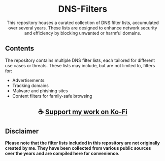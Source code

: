 <div align="center">

# DNS-Filters
This repository houses a curated collection of DNS filter lists, accumulated over several years. These lists are designed to enhance network security and efficiency by blocking unwanted or harmful domains.

</div>

## Contents
The repository contains multiple DNS filter lists, each tailored for different use cases or threats. These lists may include, but are not limited to, filters for:

- Advertisements
- Tracking domains
- Malware and phishing sites
- Content filters for family-safe browsing

<div align="center">

## ☕ [Support my work on Ko-Fi](https://ko-fi.com/thatsinewave)

</div>

## Disclaimer
**Please note that the filter lists included in this repository are not originally created by me. They have been collected from various public sources over the years and are compiled here for convenience.**
